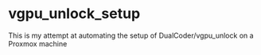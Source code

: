 # vgpu_unlock_setup
This is my attempt at automating the setup of DualCoder/vgpu_unlock on a Proxmox machine
